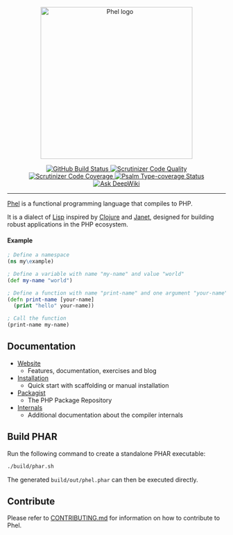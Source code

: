 <p align="center">
  <img src="logo_readme.svg" width="350" alt="Phel logo"/>
</p>

<p align="center">
  <a href="https://github.com/phel-lang/phel-lang/actions">
    <img src="https://github.com/phel-lang/phel-lang/workflows/CI/badge.svg" alt="GitHub Build Status">
  </a>
  <a href="https://scrutinizer-ci.com/g/phel-lang/phel-lang/?branch=main">
    <img src="https://scrutinizer-ci.com/g/phel-lang/phel-lang/badges/quality-score.png?b=main" alt="Scrutinizer Code Quality">
  </a>
  <a href="https://scrutinizer-ci.com/g/phel-lang/phel-lang/?branch=main">
    <img src="https://scrutinizer-ci.com/g/phel-lang/phel-lang/badges/coverage.png?b=main" alt="Scrutinizer Code Coverage">
  </a>
  <a href="https://shepherd.dev/github/phel-lang/phel-lang">
    <img src="https://shepherd.dev/github/phel-lang/phel-lang/coverage.svg" alt="Psalm Type-coverage Status">
  </a>
  <a href="https://deepwiki.com/phel-lang/phel-lang">
    <img src="https://deepwiki.com/badge.svg" alt="Ask DeepWiki">
  </a>
</p>


---

[Phel](https://phel-lang.org/) is a functional programming language that compiles to PHP.

It is a dialect of [Lisp](https://en.wikipedia.org/wiki/Lisp_(programming_language)) inspired by [Clojure](https://clojure.org/) and [Janet](https://janet-lang.org/), designed for building robust applications in the PHP ecosystem.

#### Example
<!--
using "clojure" here is just for the md coloring
we should use "phel" once GitHub accept phel coloring too
-->
```clojure
; Define a namespace
(ns my\example)

; Define a variable with name "my-name" and value "world"
(def my-name "world")

; Define a function with name "print-name" and one argument "your-name"
(defn print-name [your-name]
  (print "hello" your-name))

; Call the function
(print-name my-name)
```

## Documentation

- [Website](https://phel-lang.org)
  - Features, documentation, exercises and blog
- [Installation](https://phel-lang.org/documentation/getting-started/)
  - Quick start with scaffolding or manual installation
- [Packagist](https://packagist.org/packages/phel-lang/phel-lang)
  - The PHP Package Repository
- [Internals](docs/internals/compiler.md)
  - Additional documentation about the compiler internals

## Build PHAR

Run the following command to create a standalone PHAR executable:

```sh
./build/phar.sh
```

The generated `build/out/phel.phar` can then be executed directly.

## Contribute

Please refer to [CONTRIBUTING.md](https://github.com/phel-lang/phel-lang/blob/main/.github/CONTRIBUTING.md) for information on how to contribute to Phel.
